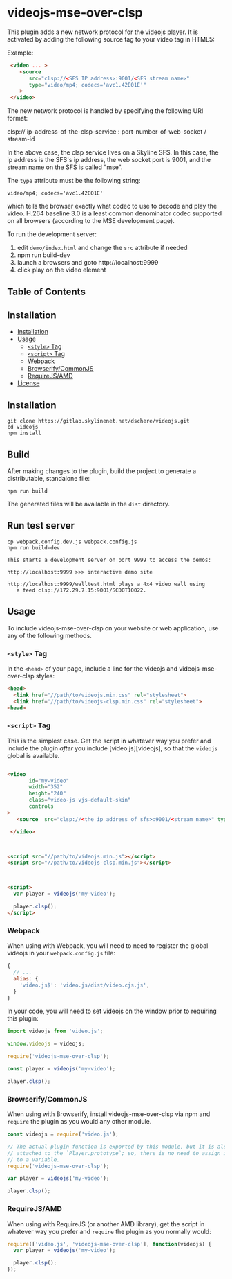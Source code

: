 # videojs-mse-over-clsp

This plugin adds a new network protocol for the videojs player. It is activated by adding
the following source tag to your video tag in HTML5:

Example:

```html
 <video ... >
    <source
       src="clsp://<SFS IP address>:9001/<SFS stream name>"
       type="video/mp4; codecs='avc1.42E01E'"
    >
 </video>

```

The new network protocol is handled by specifying the following URI format:

clsp:// ip-address-of-the-clsp-service : port-number-of-web-socket / stream-id

In the above case, the clsp service lives on a Skyline SFS.  In this case, the ip
address is the SFS's ip address, the web socket port is 9001, and the stream name
on the SFS is called "mse".

The `type` attribute must be the following string:

```
video/mp4; codecs='avc1.42E01E'
```

which tells the browser exactly what codec to use to decode and play the video.
H.264 baseline 3.0 is a least common denominator codec supported on all browsers
(according to the MSE development page).

To run the development server:

1. edit `demo/index.html` and change the `src` attribute if needed
2. npm run build-dev
3. launch a browsers and goto http://localhost:9999
4. click play on the video element


## Table of Contents

## Installation

- [Installation](#installation)
- [Usage](#usage)
  - [`<style>` Tag](#style-tag)
  - [`<script>` Tag](#script-tag)
  - [Webpack](#webpack)
  - [Browserify/CommonJS](#browserifycommonjs)
  - [RequireJS/AMD](#requirejsamd)
- [License](#license)

## Installation

```
git clone https://gitlab.skylinenet.net/dschere/videojs.git
cd videojs
npm install
```

## Build

After making changes to the plugin, build the project to generate a distributable, standalone file:

```
npm run build
```

The generated files will be available in the `dist` directory.

## Run test server

```
cp webpack.config.dev.js webpack.config.js
npm run build-dev

This starts a development server on port 9999 to access the demos:

http://localhost:9999 >>> interactive demo site 

http://localhost:9999/walltest.html plays a 4x4 video wall using 
   a feed clsp://172.29.7.15:9001/SCDOT10022. 

```

## Usage

To include videojs-mse-over-clsp on your website or web application, use any of the following methods.

### `<style>` Tag

In the `<head>` of your page, include a line for the videojs and videojs-mse-over-clsp styles:

```html
<head>
  <link href="//path/to/videojs.min.css" rel="stylesheet">
  <link href="//path/to/videojs-clsp.min.css" rel="stylesheet">
<head>
```

### `<script>` Tag

This is the simplest case. Get the script in whatever way you prefer and include the plugin _after_ you include [video.js][videojs], so that the `videojs` global is available.

```html

<video
       id="my-video"
       width="352"
       height="240"
       class="video-js vjs-default-skin"
       controls
>
   <source  src="clsp://<the ip address of sfs>:9001/<stream name>" type="video/mp4; codecs='avc1.42E01E'"/>

 </video>



<script src="//path/to/videojs.min.js"></script>
<script src="//path/to/videojs-clsp.min.js"></script>



<script>
  var player = videojs('my-video');

  player.clsp();
</script>
```

### Webpack

When using with Webpack, you will need to need to register the global videojs in your `webpack.config.js` file:

```javascript
{
  // ...
  alias: {
    'video.js$': 'video.js/dist/video.cjs.js',
  }
}
```

In your code, you will need to set videojs on the window prior to requiring this plugin:

```javascript
import videojs from 'video.js';

window.videojs = videojs;

require('videojs-mse-over-clsp');

const player = videojs('my-video');

player.clsp();
```

### Browserify/CommonJS

When using with Browserify, install videojs-mse-over-clsp via npm and `require` the plugin as you would any other module.

```javascript
const videojs = require('video.js');

// The actual plugin function is exported by this module, but it is also
// attached to the `Player.prototype`; so, there is no need to assign it
// to a variable.
require('videojs-mse-over-clsp');

var player = videojs('my-video');

player.clsp();
```

### RequireJS/AMD

When using with RequireJS (or another AMD library), get the script in whatever way you prefer and `require` the plugin as you normally would:

```js
require(['video.js', 'videojs-mse-over-clsp'], function(videojs) {
  var player = videojs('my-video');

  player.clsp();
});
```
